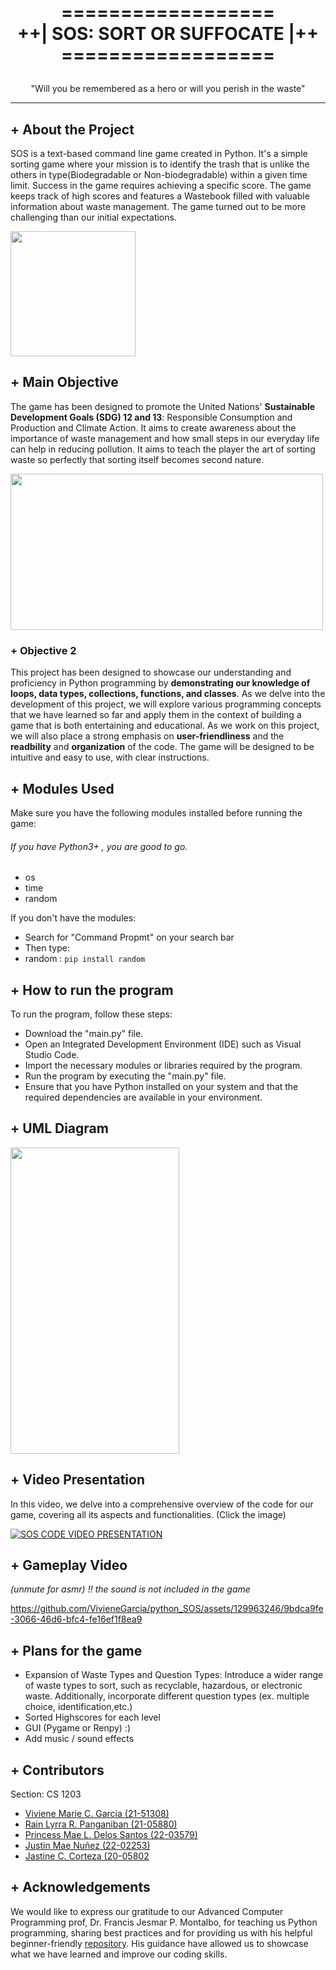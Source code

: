
 
<h1>
<p align="center">
  <br>     ==================
  <br>++| SOS: SORT OR SUFFOCATE |++
  <br>   ==================
</h1>
  <p align="center">
    "Will you be remembered as a hero or will you perish in the waste"
    <br />
    </p>
</p>


---
## + About the Project
SOS is a text-based command line game created in Python. It's a simple sorting game where your mission is to identify the trash that is unlike the others in type(Biodegradable or Non-biodegradable) within a given time limit. Success in the game requires achieving a specific score. The game keeps track of high scores and features a Wastebook filled with valuable information about waste management. The game turned out to be more challenging than our initial expectations.

<img src = "https://github.com/VivieneGarcia/python_SOS/blob/main/READ%20ME%20PHOTOS/SS%20GAME.png" width=200px height=200px>

## + Main Objective
The game has been designed to promote the United Nations' **Sustainable Development Goals (SDG) 12 and 13**: Responsible Consumption and Production and Climate Action. It aims to create awareness about the importance of waste management and how small steps in our everyday life can help in reducing pollution. It aims to teach the player the art of sorting waste so perfectly that sorting itself becomes second nature.  

<img src = "https://github.com/VivieneGarcia/python_SOS/blob/main/READ%20ME%20PHOTOS/SDG12-13.png" width=500px height=250px>

### + Objective 2
This project has been designed to showcase our understanding and proficiency in Python programming by **demonstrating our knowledge of loops, data types, collections, functions, and classes**. As we delve into the development of this project, we will explore various programming concepts that we have learned so far and apply them in the context of building a  game that is both entertaining and educational. As we work on this project, we will also place a strong emphasis on **user-friendliness** and the **readbility** and **organization** of the code. The game will be designed to be intuitive and easy to use, with clear instructions. 

## + Modules Used
Make sure you have the following modules installed before running the game:
###### If you have Python3+ , you are good to go.

- os 
- time
- random

If you don't have the modules: 
- Search for "Command Propmt" on your search bar
- Then type: 
- random : ```pip install random``` 

## + How to run the program
To run the program, follow these steps:
- Download the "main.py" file.
- Open an Integrated Development Environment (IDE) such as Visual Studio Code.
- Import the necessary modules or libraries required by the program.
- Run the program by executing the "main.py" file.
- Ensure that you have Python installed on your system and that the required dependencies are available in your environment.

## + UML Diagram

<img src = "https://github.com/VivieneGarcia/python_SOS/blob/main/READ%20ME%20PHOTOS/FINAL%20UML.png" width=270px height=490px>

## + Video Presentation
In this video, we delve into a comprehensive overview of the code for our game, covering all its aspects and functionalities. (Click the image)

[![SOS CODE VIDEO PRESENTATION](https://github.com/VivieneGarcia/python_SOS/blob/main/READ%20ME%20PHOTOS/Slide1.JPG)](https://youtu.be/f8UtemSmXpE)

## + Gameplay Video 
 *(unmute for asmr) !! the sound is not included in the game*
 
https://github.com/VivieneGarcia/python_SOS/assets/129963246/9bdca9fe-3066-46d6-bfc4-fe16ef1f8ea9


## + Plans for the game
- Expansion of Waste Types and Question Types: Introduce a wider range of waste types to sort, such as recyclable, hazardous, or electronic waste. Additionally, incorporate different question types (ex. multiple choice, identification,etc.)
- Sorted Highscores for each level
- GUI (Pygame or Renpy) :)
- Add music / sound effects

## + Contributors 
  Section: CS 1203
- [Viviene Marie C. Garcia (21-51308)](https://github.com/VivieneGarcia)
- [Rain Lyrra R. Panganiban (21-05880)](https://github.com/rnlyra)
- [Princess Mae L. Delos Santos (22-03579)](https://github.com/princessdlssnts)
- [Justin Mae Nuñez (22-02253)](https://github.com/jstnnz)
- [Jastine C. Corteza (20-05802](https://github.com/jasteng)

## + Acknowledgements 
We would like to express our gratitude to our Advanced Computer Programming prof, Dr. Francis Jesmar P. Montalbo, for teaching us Python programming, sharing best practices and for providing us with his helpful beginner-friendly [repository](https://github.com/francismontalbo/learning_python). His guidance have allowed us to showcase what we have learned and improve our coding skills. 

